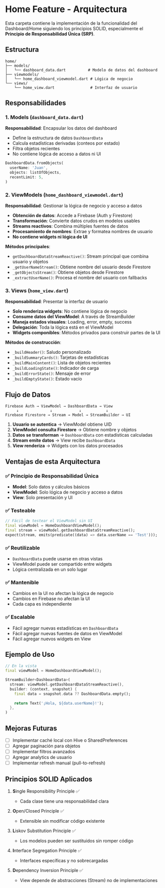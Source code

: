 # Home Feature - Arquitectura

Esta carpeta contiene la implementación de la funcionalidad del Dashboard/Home siguiendo los principios SOLID, especialmente el **Principio de Responsabilidad Única (SRP)**.

## Estructura

```
home/
├── models/
│   └── dashboard_data.dart          # Modelo de datos del dashboard
├── viewmodels/
│   └── home_dashboard_viewmodel.dart # Lógica de negocio
└── views/
    └── home_view.dart                # Interfaz de usuario
```

## Responsabilidades

### 1. Models (`dashboard_data.dart`)

**Responsabilidad**: Encapsular los datos del dashboard

- Define la estructura de datos `DashboardData`
- Calcula estadísticas derivadas (conteos por estado)
- Filtra objetos recientes
- No contiene lógica de acceso a datos ni UI

```dart
DashboardData.fromObjects(
  userName: 'Juan',
  objects: listOfObjects,
  recentLimit: 5,
)
```

### 2. ViewModels (`home_dashboard_viewmodel.dart`)

**Responsabilidad**: Gestionar la lógica de negocio y acceso a datos

- **Obtención de datos**: Accede a Firebase (Auth y Firestore)
- **Transformación**: Convierte datos crudos en modelos usables
- **Streams reactivos**: Combina múltiples fuentes de datos
- **Procesamiento de nombres**: Extrae y formatea nombres de usuario
- **No contiene widgets ni lógica de UI**

**Métodos principales**:

- `getDashboardDataStreamReactive()`: Stream principal que combina usuario y objetos
- `_getUserNameStream()`: Obtiene nombre del usuario desde Firestore
- `_getObjectsStream()`: Obtiene objetos desde Firestore
- `_extractUserName()`: Procesa el nombre del usuario con fallbacks

### 3. Views (`home_view.dart`)

**Responsabilidad**: Presentar la interfaz de usuario

- **Solo renderiza widgets**: No contiene lógica de negocio
- **Consume datos del ViewModel**: A través de StreamBuilder
- **Maneja estados visuales**: Loading, error, empty, success
- **Delegación**: Toda la lógica está en el ViewModel
- **Widgets componibles**: Métodos privados para construir partes de la UI

**Métodos de construcción**:

- `_buildHeader()`: Saludo personalizado
- `_buildSummaryCards()`: Tarjetas de estadísticas
- `_buildMainContent()`: Lista de objetos recientes
- `_buildLoadingState()`: Indicador de carga
- `_buildErrorState()`: Mensaje de error
- `_buildEmptyState()`: Estado vacío

## Flujo de Datos

```
Firebase Auth → ViewModel → DashboardData → View
     ↓              ↓            ↓           ↓
Firebase Firestore → Stream → Model → StreamBuilder → UI
```

1. **Usuario se autentica** → ViewModel obtiene UID
2. **ViewModel consulta Firestore** → Obtiene nombre y objetos
3. **Datos se transforman** → `DashboardData` con estadísticas calculadas
4. **Stream emite datos** → View recibe `DashboardData`
5. **View renderiza** → Widgets con los datos procesados

## Ventajas de esta Arquitectura

### ✅ Principio de Responsabilidad Única

- **Model**: Solo datos y cálculos básicos
- **ViewModel**: Solo lógica de negocio y acceso a datos
- **View**: Solo presentación y UI

### ✅ Testeable

```dart
// Fácil de testear el ViewModel sin UI
final viewModel = HomeDashboardViewModel();
final stream = viewModel.getDashboardDataStreamReactive();
expect(stream, emits(predicate((data) => data.userName == 'Test')));
```

### ✅ Reutilizable

- `DashboardData` puede usarse en otras vistas
- ViewModel puede ser compartido entre widgets
- Lógica centralizada en un solo lugar

### ✅ Mantenible

- Cambios en la UI no afectan la lógica de negocio
- Cambios en Firebase no afectan la UI
- Cada capa es independiente

### ✅ Escalable

- Fácil agregar nuevas estadísticas en `DashboardData`
- Fácil agregar nuevas fuentes de datos en ViewModel
- Fácil agregar nuevos widgets en View

## Ejemplo de Uso

```dart
// En la vista
final viewModel = HomeDashboardViewModel();

StreamBuilder<DashboardData>(
  stream: viewModel.getDashboardDataStreamReactive(),
  builder: (context, snapshot) {
    final data = snapshot.data ?? DashboardData.empty();
    
    return Text('¡Hola, ${data.userName}!');
  },
)
```

## Mejoras Futuras

- [ ] Implementar caché local con Hive o SharedPreferences
- [ ] Agregar paginación para objetos
- [ ] Implementar filtros avanzados
- [ ] Agregar analytics de usuario
- [ ] Implementar refresh manual (pull-to-refresh)

## Principios SOLID Aplicados

1. **S**ingle Responsibility Principle ✅
   - Cada clase tiene una responsabilidad clara

2. **O**pen/Closed Principle ✅
   - Extensible sin modificar código existente

3. **L**iskov Substitution Principle ✅
   - Los modelos pueden ser sustituidos sin romper código

4. **I**nterface Segregation Principle ✅
   - Interfaces específicas y no sobrecargadas

5. **D**ependency Inversion Principle ✅
   - View depende de abstracciones (Stream) no de implementaciones
